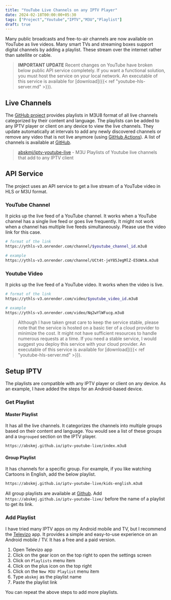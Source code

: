 ```yaml
---
title: "YouTube Live Channels on any IPTV Player"
date: 2024-02-18T00:00:00+05:30
tags: ["Project","Youtube","IPTV","M3U","Playlist"]
draft: true
---
```


Many public broadcasts and free-to-air channels are now available on YouTube as live videos. Many smart TVs and streaming boxes support digital channels by adding a playlist. These stream over the internet rather than satellite or cable.

> **IMPORTANT UPDATE**
Recent changes on YouTube have broken below public API service completely. If you want a functional solution, you must host the service on your local network. An executable of this service is available for [download]({{< ref "youtube-hls-server.md" >}}).


## Live Channels
The [GitHub project](https://github.com/abskmj/iptv-youtube-live) provides playlists in M3U8 format of all live channels categorized by their content and language. The playlists can be added to any IPTV player or client on any device to view the live channels. They update automatically at intervals to add any newly discovered channels or remove any video that is not live anymore (using [GitHub Actions](https://github.com/features/actions)). A list of channels is available at [GitHub](https://github.com/abskmj/iptv-youtube-live/blob/main/channels.csv).

> [abskmj/iptv-youtube-live](https://github.com/abskmj/iptv-youtube-live) - M3U Playlists of Youtube live channels that add to any IPTV client 

## API Service
The project uses an API service to get a live stream of a YouTube video in  HLS or M3U format.

### YouTube Channel
It picks up the live feed of a YouTube channel. It works when a YouTube channel has a single live feed or goes live frequently. It might not work when a channel has multiple live feeds simultaneously. Please use the video link for this case.
```bash
# format of the link
https://ythls-v3.onrender.com/channel/$youtube_channel_id.m3u8

# example
https://ythls-v3.onrender.com/channel/UCt4t-jeY85JegMlZ-E5UWtA.m3u8
```
### Youtube Video
It picks up the live feed of a YouTube video. It works when the video is live.
```bash
# format of the link
https://ythls-v3.onrender.com/video/$youtube_video_id.m3u8

# example
https://ythls-v3.onrender.com/video/Nq2wYlWFucg.m3u8
```

> Although I have taken great care to keep the service stable, please note that the service is hosted on a basic tier of a cloud provider to minimize the cost. It might not have sufficient resources to handle numerous requests at a time. If you need a stable service, I would suggest you deploy this service with your cloud provider. An executable of this service is available for [download]({{< ref "youtube-hls-server.md" >}}).

## Setup IPTV
The playlists are compatible with any IPTV player or client on any device. As an example, I have added the steps for an Android-based device.

### Get Playlist
#### Master Playlist 
It has all the live channels. It categorizes the channels into multiple groups based on their content and language. You would see a list of these groups and a `Ungrouped` section on the IPTV player.
```bash
https://abskmj.github.io/iptv-youtube-live/index.m3u8
``` 

#### Group Playlist 
It has channels for a specific group. For example, if you like watching Cartoons in English, add the below playlist.
```bash
https://abskmj.github.io/iptv-youtube-live/kids-english.m3u8
```

All group playlists are available at [Github](https://github.com/abskmj/iptv-youtube-live/tree/gh-pages). Add `https://abskmj.github.io/iptv-youtube-live/` before the name of a playlist to get its link.

### Add Playlist
I have tried many IPTV apps on my Android mobile and TV, but I recommend the [Televizo](https://televizo.net/) app. It provides a simple and easy-to-use experience on an Android mobile / TV. It has a free and a paid version.

1. Open Televizo app
2. Click on the gear icon on the top right to open the settings screen
3. Click on `Playlists` menu item
4. Click on the plus icon on the top right
5. Click on the `New M3U Playlist` menu item
6. Type `abskmj` as the playlist name
7. Paste the playlist link

You can repeat the above steps to add more playlists.
